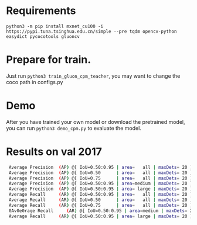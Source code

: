 # Requirements

`python3 -m pip install mxnet_cu100 -i https://pypi.tuna.tsinghua.edu.cn/simple --pre tqdm opencv-python easydict pycocotools gluoncv`

# Prepare for train.
Just run `python3 train_gluon_cpm_teacher`, you may want to change the coco path in configs.py


# Demo
After you have trained your own model or download the pretrained model, you can run `python3 demo_cpm.py` to evaluate the model.


# Results on val 2017


```bash
 Average Precision  (AP) @[ IoU=0.50:0.95 | area=   all | maxDets= 20 ] = 0.282
 Average Precision  (AP) @[ IoU=0.50      | area=   all | maxDets= 20 ] = 0.584
 Average Precision  (AP) @[ IoU=0.75      | area=   all | maxDets= 20 ] = 0.249
 Average Precision  (AP) @[ IoU=0.50:0.95 | area=medium | maxDets= 20 ] = 0.198
 Average Precision  (AP) @[ IoU=0.50:0.95 | area= large | maxDets= 20 ] = 0.403
 Average Recall     (AR) @[ IoU=0.50:0.95 | area=   all | maxDets= 20 ] = 0.342
 Average Recall     (AR) @[ IoU=0.50      | area=   all | maxDets= 20 ] = 0.634
 Average Recall     (AR) @[ IoU=0.75      | area=   all | maxDets= 20 ] = 0.326
 0Av0e0rage Recall     (AR) @[ IoU=0.50:0.95 | area=medium | maxDets= 20 ] = 0.207
 Average Recall     (AR) @[ IoU=0.50:0.95 | area= large | maxDets= 20 ] = 0.536
```
